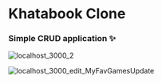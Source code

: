 <h1> Khatabook Clone </h1>

<h3>Simple CRUD application ✨ </h3>


![localhost_3000_2](https://github.com/user-attachments/assets/a9ef5783-2abc-4614-9a33-7fa9f6c9a934)

![localhost_3000_edit_MyFavGamesUpdate](https://github.com/user-attachments/assets/3d5465ed-bf9b-43ad-b7a6-c8acf5677d7d)
